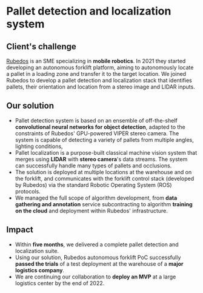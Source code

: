 # Pallet detection and localization system

## Client's challenge

[Rubedos](https://rubedos.com) is an SME specializing in **mobile robotics**. In 2021 they started developing an autonomous forklift platform, aiming to autonomously locate a pallet in a loading zone and transfer it to the target location. We joined Rubedos to develop a pallet detection and localization stack that identifies pallets, their orientation and location from a stereo image and LIDAR inputs.

## Our solution

- Pallet detection system is based on an ensemble of off-the-shelf **convolutional neural networks for object detection**, adapted to the constraints of Rubedos' GPU-powered VIPER stereo camera. The system is capable of detecting a variety of pallets from multiple angles, lighting conditions,
- Pallet localization is a purpose-built classical machine vision system that merges using **LIDAR** with **stereo camera**'s data streams. The system can successfully handle many types of pallets and occlusions.
- The solution is deployed at multiple locations at the warehouse and on the forklift, and communicates with the forklift control stack (developed by Rubedos) via the standard Robotic Operating System (ROS) protocols.
- We managed the full scope of algorithm development, from **data gathering and annotation** service subcontracting to algorithm **training on the cloud** and deployment within Rubedos' infrastructure.

## Impact

- Within **five months**, we delivered a complete pallet detection and localization suite.
- Using our solution, Rubedos autonomous forklift PoC successfully **passed the trials** of a test deployment at the warehouse of a **major logistics company**.
- We are continuing our collaboration to **deploy an MVP** at a large logistics center by the end of 2022.